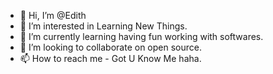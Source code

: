 - 👋 Hi, I’m @Edith
- 👀 I’m interested in Learning New Things.
- 🌱 I’m currently learning having fun working with softwares.
- 💞️ I’m looking to collaborate on open source.
- 📫 How to reach me - Got U Know Me haha.

<!---
EdithUltron/EdithUltron is a ✨ special ✨ repository because its `README.md` (this file) appears on your GitHub profile.
You can click the Preview link to take a look at your changes.
--->
